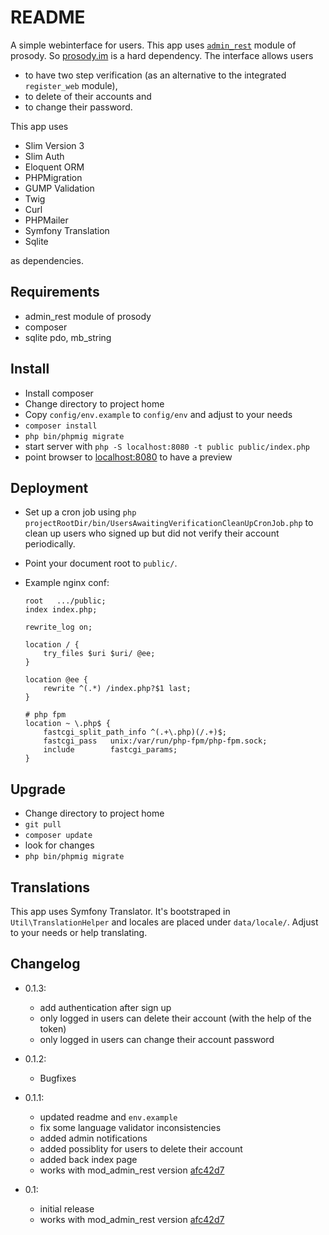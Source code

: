 # README #

A simple webinterface for users. This app uses [`admin_rest`](https://github.com/snowblindroan/mod_admin_rest) module of prosody. So [prosody.im](http://prosody.im) is a hard dependency. The interface allows users

* to have two step verification (as an alternative to the integrated `register_web` module),
* to delete of their accounts and
* to change their password.

This app uses

* Slim Version 3
* Slim Auth
* Eloquent ORM
* PHPMigration
* GUMP Validation
* Twig
* Curl
* PHPMailer
* Symfony Translation
* Sqlite

as dependencies.

## Requirements ##

* admin_rest module of prosody
* composer
* sqlite pdo, mb_string

## Install ##

* Install composer
* Change directory to project home
* Copy `config/env.example` to `config/env` and adjust to your needs
* `composer install`
* `php bin/phpmig migrate`
* start server with `php -S localhost:8080 -t public public/index.php`
* point browser to [localhost:8080](http://localhost:8080) to have a preview

## Deployment ##

* Set up a cron job using `php projectRootDir/bin/UsersAwaitingVerificationCleanUpCronJob.php` to clean up users who signed up but did not verify their account periodically.
* Point your document root to `public/`.
* Example nginx conf:
  
      root   .../public;
      index index.php;    
      
      rewrite_log on;
      
      location / {
          try_files $uri $uri/ @ee;
      }
      
      location @ee {
          rewrite ^(.*) /index.php?$1 last;
      }
      
      # php fpm
      location ~ \.php$ {
          fastcgi_split_path_info ^(.+\.php)(/.+)$;
          fastcgi_pass   unix:/var/run/php-fpm/php-fpm.sock;
          include        fastcgi_params;
      }    

## Upgrade ##

* Change directory to project home
* `git pull`
* `composer update`
* look for changes
* `php bin/phpmig migrate`

## Translations ##
This app uses Symfony Translator. It's bootstraped in `Util\TranslationHelper` and locales are placed under `data/locale/`. Adjust to your needs or help translating.

## Changelog ##
- 0.1.3:
    - add authentication after sign up
    - only logged in users can delete their account (with the help of the token)
    - only logged in users can change their account password

- 0.1.2:
    - Bugfixes

- 0.1.1:
    - updated readme and `env.example`
    - fix some language validator inconsistencies
    - added admin notifications
    - added possiblity for users to delete their account
    - added back index page
    - works with mod_admin_rest version [afc42d7](https://github.com/snowblindroan/mod_admin_rest/commit/afc42d70f0aceb2351a1bc786d61e3f4dbdfb948)
- 0.1: 
    - initial release
    - works with mod_admin_rest version [afc42d7](https://github.com/snowblindroan/mod_admin_rest/commit/afc42d70f0aceb2351a1bc786d61e3f4dbdfb948)
